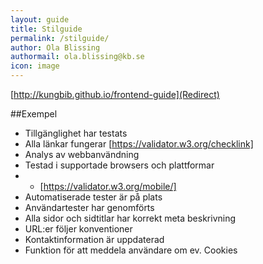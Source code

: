 ```yaml
---
layout: guide
title: Stilguide
permalink: /stilguide/
author: Ola Blissing
authormail: ola.blissing@kb.se
icon: image
---
```


[http://kungbib.github.io/frontend-guide](Redirect)

##Exempel

* Tillgänglighet har testats
* Alla länkar fungerar [https://validator.w3.org/checklink]
* Analys av webbanvändning
* Testad i supportade browsers och plattformar
* * [https://validator.w3.org/mobile/]
* Automatiserade tester är på plats
* Användartester har genomförts
* Alla sidor och sidtitlar har korrekt meta beskrivning
* URL:er följer konventioner
* Kontaktinformation är uppdaterad
* Funktion för att meddela användare om ev. Cookies
